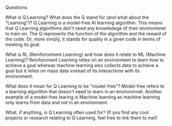 Questions:

What is Q Learning? What does the Q stand for (and what about the "Learning")?
Q Learning is a model-free AI learning algorithm. This means that Q Learning algorithms don't need any knowledege of their environmnet to train on. The Q represents the function of the algorithm and the reward of the code. Or, more simply, it stands for quality in a given code in terms of meeting its goal.

What is RL (Reinforcement Learning) and how does it relate to ML (Machine Learning)?
Reinforcment Learning relies on an environment to learn how to achieve a goal whereas machine learning also collects data to achieve a goal but it relies on mass data instead of its interactions with its environment. 

What does it mean for Q Learning to be "model-free"?
Model-free refers to a learning algorithm that doesn't need to learn in an environmnet. Another example of a model-free learing is Machine learning as machine learning only learns from data and not in an environment.

What, if anything, is Q Learning often used for? (If you find any cool projects or research relating to Q Learning, feel free to link them to me!)

